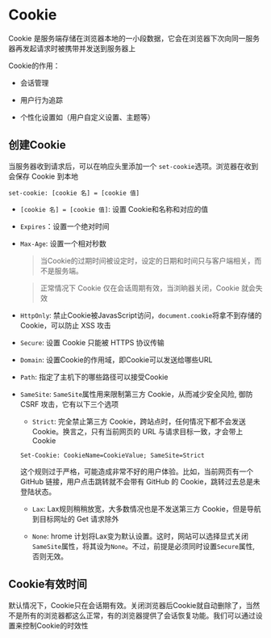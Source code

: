 # Cookie

Cookie 是服务端存储在浏览器本地的一小段数据，它会在浏览器下次向同一服务器再发起请求时被携带并发送到服务器上

Cookie的作用：

- 会话管理

- 用户行为追踪

- 个性化设置如（用户自定义设置、主题等）

## 创建Cookie

当服务器收到请求后，可以在响应头里添加一个 `set-cookie`选项。浏览器在收到会保存 Cookie 到本地

`set-cookie: [cookie 名] = [cookie 值]`

- `[cookie 名] = [cookie 值]`: 设置 Cookie和名称和对应的值

- `Expires`：设置一个绝对时间

- `Max-Age`: 设置一个相对秒数

  > 当Cookie的过期时间被设定时，设定的日期和时间只与客户端相关，而不是服务端。

  > 正常情况下 Cookie 仅在会话周期有效，当浏晌器关闭，Cookie 就会失效

- `HttpOnly`: 禁止Cookie被JavasScript访问，`document.cookie`将拿不到存储的Cookie，可以防止 XSS 攻击

- `Secure`: 设置 Cookie 只能被 HTTPS 协议传输

- `Domain`: 设置Cookie的作用域，即Cookie可以发送给哪些URL

- `Path`: 指定了主机下的哪些路径可以接受Cookie

- `SameSite`: `SameSite`属性用来限制第三方 Cookie，从而减少安全风险, 御防 CSRF 攻击，它有以下三个选项

  - `Strict`: 完全禁止第三方 Cookie，跨站点时，任何情况下都不会发送 Cookie。换言之，只有当前网页的 URL 与请求目标一致，才会带上 Cookie

  `Set-Cookie: CookieName=CookieValue; SameSite=Strict`

  这个规则过于严格，可能造成非常不好的用户体验。比如，当前网页有一个 GitHub 链接，用户点击跳转就不会带有 GitHub 的 Cookie，跳转过去总是未登陆状态。

  - `Lax`: Lax规则稍稍放宽，大多数情况也是不发送第三方 Cookie，但是导航到目标网址的 Get 请求除外

  - `None`: hrome 计划将Lax变为默认设置。这时，网站可以选择显式关闭`SameSite`属性，将其设为`None`。不过，前提是必须同时设置`Secure`属性, 否则无效。

## Cookie有效时间

默认情况下，Cookie只在会话期有效。关闭浏览器后Cookie就自动删除了，当然不是所有的浏览器都这么正常，有的浏览器提供了会话恢复功能。我们可以通过设置来控制Cookie的时效性

